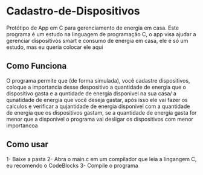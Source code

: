 # Cadastro-de-Dispositivos
Protótipo de App em C para gerenciamento de energia em casa.
Este programa é um estudo na linguagem de programação C, o app visa ajudar a gerenciar
dispositivos smart e consumo de energia em casa, ele é só um estudo, mas eu queria colocar ele aqui

## Como Funciona
O programa permite que (de forma simulada), você cadastre dispositivos, coloque a importancia desse despositivo
a quantidade de energia que o dispositivo gasta e a quntidade de energia disponivel na sua casa/ a qunatidade de energia 
que você deseja gastar, após isso ele vai fazer os calculos e verificar a qujantidade de energia disponivel com a quantidade 
de energia que os dispositivos gastam, se a quantidade de energia gasta for menor que a disponivel o programa vai desligar
os dispositivos com menor importancoa

## Como usar
1- Baixe a pasta
2- Abra o main.c em um compilador que leia a lingangem C, eu recomendo o CodeBlocks
3- Compile o programa
